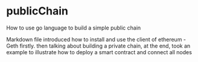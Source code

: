 # publicChain
How to use go language to build a simple public chain

Markdown file introduced how to install and use the client of ethereum - Geth firstly. then talking about building a private chain, at the end, took an example to illustrate how to deploy a smart contract and connect all nodes
